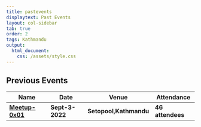```yaml
---
title: pastevents
displaytext: Past Events
layout: col-sidebar
tab: true
order: 2
tags: Kathmandu
output:
  html_document:
    css: /assets/style.css
---
```


## Previous Events

| Name | Date | Venue | Attendance |
| ---- | ---- | -------- | ---------- |
| [**Meetup-0x01**](https://www.facebook.com/owasp.kathmandu/photos/pcb.121095887357875/121092737358190/)  | **Sept-3-2022** | **Setopool,Kathmandu** | **46 attendees** |                                  |
